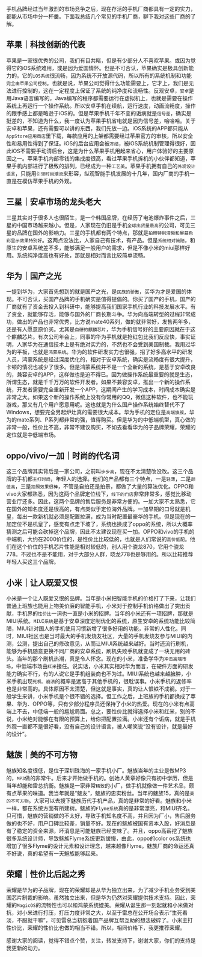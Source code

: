 手机品牌经过当年激烈的市场竞争之后，现在存活的手机厂商都具有一定的实力，都能从市场中分一杯羹。下面我总结几个常见的手机厂商，聊下我对这些厂商的了解。
## 苹果｜科技创新的代表
苹果是一家很优秀的公司，我们有目共睹，但是有少部分人不喜欢苹果。或因为觉得它的iOS系统难用，或是因为爱国情怀。但是不可否认，苹果确实是极具创新能力的。它的`iOS系统`很流畅，因为系统不开放源代码，所以所有的系统机制和功能`完全由苹果公司控制`。也就是说，苹果公司觉得什么功能需要上，它才上，我们是无法进行控制的，这在一定程度上保证了系统的纯净度和流畅性。反观安卓，`安卓`是用Java语言编写的，Java编写的程序都需要运行在虚拟机上，也就是需要在操作系统上再运行一个操作系统。所以安卓手机在续航，运行速度，动画流畅度，操作的跟手感上都是略逊于iOS的。但是苹果手机千年不变的诟病就是`信号差`，确实是挺差的，不知道为什么，我一度认为苹果手机省电就是因为信号差，哈哈哈。关于安卓和苹果，还有需要可以讲的东西，我们先放一边。iOS系统的APP都只能从`AppStore应用商店`里下载，每款应用的上架都需要经过苹果官方的审核，所以安全性和易用性得到了保证。iOS的后台应用会被`冻结`，被iOS系统机制管理得很好，因此iOS不需要手动清后台，这是为什么苹果手机用起来省心，用户体验好的主要原因之一。苹果手机内部零钱的集成度很高，看过苹果手机拆机的小伙伴都知道，苹果手机内部进行了极致的排列，已经成为一种`工艺美`。苹果手机拥有自己的`外观设计语言`，只能用`引领时尚潮流`来形容，纵观智能手机发展的十几年，国内厂商的手机一直是在模仿苹果手机的外观。
## 三星｜安卓市场的龙头老大
三星其实对于很多人也很陌生，是一个韩国品牌，在经历了电池爆炸事件之后，三星的中国市场越来越小。但是，人家现在仍旧是手机`全球出货量最高`的公司，可见三星的品牌在国外的影响力。三星的手机都有两个特点，那就是`拍照特别清晰和屏幕色彩显示效果特别好`。这两点没法比，人家自己有技术，有产品。但是`系统相对简陋`，和原生的安卓系统差不多，能够满足一般用户的需求，但是不像小米的miui那样好用。系统纯净度高也有好处，那就是相对而言比较简单流畅。
## 华为｜国产之光
一提到华为，大家首先想到的就是国产之光，是`民族的骄傲`，买华为才是爱国的体现。不可否认，买国产品牌的手机确实是值得提倡的。你买了国产的手机，国产的厂商就有了资金去投入到科研中，能够提高我们国家手机行业的科技发展水平。有了资金，就能够存活，能够与国外的厂商长期斗争。华为向高端转型的过程非常成功，做出的产品也非常优秀，比方说mate40系列，做的就非常好，发售两年多，还是有人愿意原价买。尤其是`自研的麒麟芯片`，华为手机信号好的主要原因就在于这个麒麟芯片。有次公司年会上，同事的华为手机就是抢红包比我们反应快，事实证明，人家华为在通信技术上是有绝对实力的，不然也不会受到美国制裁。我用过华为的平板，也就是`鸿蒙系统`。华为的软件研发实力也很强，招了好多高水平的研发人员，鸿蒙系统是经过深度优化的，相对于安卓系统，确实是流畅度有很大提升，卡顿的情况也减少了很多。但是鸿蒙系统并不是一个全新的系统，是基于安卓改良的，兼容安卓的APP，这样做也是迫不得已。因为做操作系统最重要的就是生态，所谓生态，就是千千万万的软件开发者。如果不兼容安卓，推出一个新的操作系统，开发者需要完全重新开发一个APP，这期间产生的学习成本，时间成本确实是非常之大。如果这个新的操作系统上没有你常用的QQ，微信这种软件，也不能玩游戏，那又有几个用户愿意用呢。这也就是为什么国产操作系统始终替代不了Windows，想要完全另起炉灶真的需要很大成本。华为手机的定位是`高端旗舰`，华为的mate系列、P系列都非常的强，值得购买。但是华为的中低端机型，真心做的非常一般，性价比不高，非常不建议购买，不如去看看华为的子品牌荣耀，荣耀的定位就是中低端市场。
## oppo/vivo/一加｜时尚的代名词
这三个品牌其实背后是一家公司，之前叫`步步高`，现在不太清楚改没改。这三个品牌的手机都`主打时尚`，年轻人的选择。他们的产品都有三个特点，一是`轻薄`，二是`颜值高`，三是`拍照效果很棒`，不管是自拍还是拍景，都做了大量的算法优化。OPPO和vivo大家都熟悉，因为这两个品牌定位线下，`线下的门店`非常非常多，感觉比移动营业厅还多。因此，这两个品牌的售后服务是非常方便的。一加大家不太熟悉，它在国外的知名度还是很高的，有点类似于定位海外品牌。一加早期的口号就是机皇，每出一款新机就必须是配置拉满，成为当时配置最豪华的手机。但是现在的一加定位不是机皇了，感觉有点走下坡了，系统也换成了oppo的系统，所以大概率猜测之后可能会砍掉这个品牌，因此不太建议现在买一加。OPPO和vivo的手机的中端机，大约在2000价位的，是性价比比较低的，也就是人们常说的`高价低配`。他们在这个价位的手机芯片性能是相对较低的，别人用个骁龙870，它用个骁龙778。不过也不是不能用，对于大部分人群，晓龙778也是够用的。所以比较推荐年轻人买这三个品牌。
## 小米｜让人既爱又恨
小米是一个让人既爱又恨的品牌。当年是小米把智能手机的价格打了下来，让我们普通上班族也能用上物美价廉的智能手机，小米对于控制手机价格做出了突出贡献，手机界的`性价比`一词也一直是小米的招牌。当年的小米还有一项招牌，那就是MIUI系统。`MIUI系统`是基于安卓深度定制优化的系统，原生安卓的系统功能比较简陋，MIUI针对国人的手机使用习惯新增了很多好用的功能，非常的人性化。同时，MIUI社区也是当时最大的手机发烧友社区，大量的手机发烧友参与MIUI的内测，公测，提出自己的修改意见，从而让MIUI系统越来越好。当时还流行刷机，能够为手机随意更换不同厂商的安卓系统，刷机失败手机就变成了一块无用的砖头。当年的那个刷机热潮，真是令人怀念。现在的小米，准备学华为`冲击高端市场`，中低端市场由`红米`接任。说实话，小米其实相对华为而言，在硬件方面的研发能力确实不行，有的人说它是手机组装商也不为过。MIUI系统也越来越臃肿，小米手机出现`死机、崩溃`的概率是远高于其他手机的，很耽误事。小米手机的返修率也是非常高的。具体原因不太清楚，但这就是事实，真的让人恨铁不成钢。对于一般学生来讲，小米手机是个很不错的选择。但工作之后，上班族的手机都换成了苹果、华为、OPPO等，只有少部分程序员还保持了小米的热爱。现在的小米有点高端上不去，中低端一般的尴尬局面。总之，要性价比就得选择小米和红米，别的不说，小米绝对能够在有限的预算上，给你把配置拉满。小米还有个诟病，就是手机外观一直都不是很好看，没有自己的设计语言，被人嘲笑说“没有设计，就是最好的设计”。
## 魅族｜美的不可方物
魅族知名度很低，是位于深圳珠海的一家手机小厂。魅族当年的主业是做MP3的，`MP3`做的非常牛。后来才开始做手机的。创始人黄章好像只有初中学历，但是当年却能和雷总抗衡。魅族是一家非常`精致`的小厂，做手机就像做一件艺术品，颇有点苹果的味道。我当年就是“魅友”，魅族的忠实粉丝。当年的魅族15，真的是`美的不可方物`。大家可以去搜下魅族历代手机产品，真的是非常的好看。魅族和小米一样，都在系统方面有所建树。魅族的`Flyme系统`真的是非常漂亮，和MIUI齐名。只可惜，魅族的营销做的不太好，导致手机知名度不高，并且因为厂小，售后服务做的也不好，用户口碑比较差，销量不好。现在的魅族被国有资本入股，好消息是有了稳定的资金来源，坏消息是可能魅族已经变味了。并且，oppo高薪挖了魅族很多系统设计师，导致魅族Flyme系统更新缓慢，由此，oppo的color os系统也增加了很多Flyme的设计元素和设计理念，越来越像Flyme。魅族厂商的命运还真不好说，真的希望有一天魅族能够起来。
## 荣耀｜性价比后起之秀
荣耀是华为的子品牌，现在的荣耀却是从华为独立出来，为了减少手机业务受到美国芯片制裁的影响。虽然独立出来，但是华为仍然对荣耀提供技术支持。因此，荣耀的`MagicOS`的流畅性也可以和鸿蒙系统媲美。荣耀从诞生那一刻起就和小米做对抗，对小米进行打压，打压力度非常之大，以至于雷总在公开场合表示“生死看淡，不服就干嘛”，可见雷总当初抱着国产品牌互帮互助的想法破碎了。小米主打性价比，荣耀的性价比也做的相当不错。所以，相同价格下，我更推荐荣耀。

感谢大家的阅读，觉得不错点个赞，关注，转发支持下，谢谢大家，你们的支持是我更新的动力。
